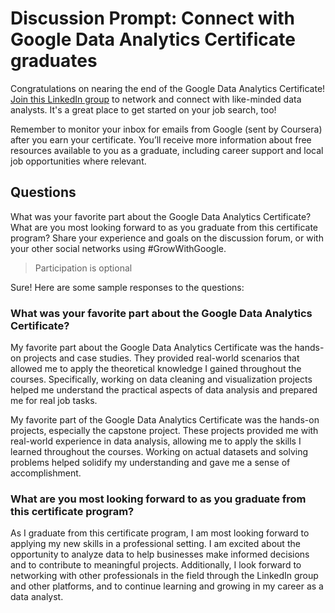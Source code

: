 # Discussion Prompt: Connect with Google Data Analytics Certificate graduates

Congratulations on nearing the end of the Google Data Analytics Certificate! [Join this LinkedIn group](https://www.linkedin.com/groups/13962674/) to network and connect with like-minded data analysts. It's a great place to get started on your job search, too!

Remember to monitor your inbox for emails from Google (sent by Coursera) after you earn your certificate. You’ll receive more information about free resources available to you as a graduate, including career support and local job opportunities where relevant.

## Questions

What was your favorite part about the Google Data Analytics Certificate? What are you most looking forward to as you graduate from this certificate program? Share your experience and goals on the discussion forum, or with your other social networks using #GrowWithGoogle.

> Participation is optional

Sure! Here are some sample responses to the questions:

### What was your favorite part about the Google Data Analytics Certificate?

My favorite part about the Google Data Analytics Certificate was the hands-on projects and case studies. They provided real-world scenarios that allowed me to apply the theoretical knowledge I gained throughout the courses. Specifically, working on data cleaning and visualization projects helped me understand the practical aspects of data analysis and prepared me for real job tasks.

My favorite part of the Google Data Analytics Certificate was the hands-on projects, especially the capstone project. These projects provided me with real-world experience in data analysis, allowing me to apply the skills I learned throughout the courses. Working on actual datasets and solving problems helped solidify my understanding and gave me a sense of accomplishment.

### What are you most looking forward to as you graduate from this certificate program?

As I graduate from this certificate program, I am most looking forward to applying my new skills in a professional setting. I am excited about the opportunity to analyze data to help businesses make informed decisions and to contribute to meaningful projects. Additionally, I look forward to networking with other professionals in the field through the LinkedIn group and other platforms, and to continue learning and growing in my career as a data analyst.
